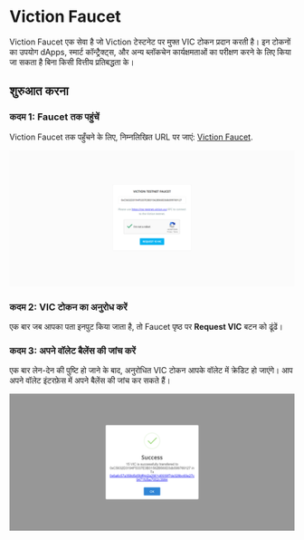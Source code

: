 # Viction Faucet

Viction Faucet एक सेवा है जो Viction टेस्टनेट पर मुफ्त VIC टोकन प्रदान करती है। इन टोकनों का उपयोग dApps, स्मार्ट कॉन्ट्रैक्ट्स, और अन्य ब्लॉकचेन कार्यक्षमताओं का परीक्षण करने के लिए किया जा सकता है बिना किसी वित्तीय प्रतिबद्धता के। 

## शुरुआत करना

### कदम 1: Faucet तक पहुंचें

Viction Faucet तक पहुँचने के लिए, निम्नलिखित URL पर जाएं: [Viction Faucet](https://faucet-testnet.viction.xyz/).

![](https://raw.githubusercontent.com/POLearn/victionary-everything-about-viction/refs/heads/master/content/assets/images/faucet_page.png)

### कदम 2: VIC टोकन का अनुरोध करें

एक बार जब आपका पता इनपुट किया जाता है, तो Faucet पृष्ठ पर **Request VIC** बटन को ढूंढें।

### कदम 3: अपने वॉलेट बैलेंस की जांच करें

एक बार लेन-देन की पुष्टि हो जाने के बाद, अनुरोधित VIC टोकन आपके वॉलेट में क्रेडिट हो जाएंगे। आप अपने वॉलेट इंटरफ़ेस में अपने बैलेंस की जांच कर सकते हैं।

![](https://raw.githubusercontent.com/POLearn/victionary-everything-about-viction/refs/heads/master/content/assets/images/faucet_success.png)